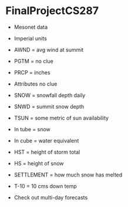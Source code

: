 # FinalProjectCS287

* Mesonet data

* Imperial units

* AWND = avg wind at summit
* PGTM = no clue
* PRCP = inches
* Attributes no clue
* SNOW = snowfall depth daily
* SNWD = summit snow depth
* TSUN = some metric of sun availability

* In tube = snow
* In cube = water equivalent

* HST = height of storm total
* HS = height of snow
* SETTLEMENT = how much snow has melted

* T-10 = 10 cms down temp

* Check out multi-day forecasts
